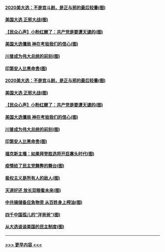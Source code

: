 #### [2020美大选：不是宫斗剧，是正与邪的最后较量(图)](../pages/p4/951924.md?t=11091753) 
#### [美国大选 正邪大战(图)](../pages/p4/951895.md?t=11091753) 
#### [【民众心声】小粉红醒了：共产党是要遭天谴的(图)](../pages/p4/951468.md?t=11091753) 
#### [美国大选僵局 神在考验我们的信心(图)](../pages/p4/951824.md?t=11091753) 
#### [川普成为伟大总统的前刻(图)](../pages/p4/951784.md?t=11091753) 
#### [印第安人比黑命贵(图)](../pages/p4/951811.md?t=11091753) 
#### [2020美大选：不是宫斗剧，是正与邪的最后较量(图)](../pages/p4/951924.md?t=11091753) 
#### [美国大选 正邪大战(图)](../pages/p4/951895.md?t=11091753) 
#### [【民众心声】小粉红醒了：共产党是要遭天谴的(图)](../pages/p4/951468.md?t=11091753) 
#### [美国大选僵局 神在考验我们的信心(图)](../pages/p4/951824.md?t=11091753) 
#### [川普成为伟大总统的前刻(图)](../pages/p4/951784.md?t=11091753) 
#### [印第安人比黑命贵(图)](../pages/p4/951811.md?t=11091753) 
#### [福克斯主播：如果拜登胜选将开启寡头时代(图)](../pages/p4/951813.md?t=11091753) 
#### [疫情给了民主党舞弊的舞台(图)](../pages/p4/951820.md?t=11091753) 
#### [极权主义是所有人的敌人(图)](../pages/p4/951725.md?t=11091753) 
#### [天道好还 放长双眼看未来(图)](../pages/p4/951718.md?t=11091753) 
#### [中共搞储备应急物资 从百姓身上榨油(图)](../pages/p4/951723.md?t=11091753) 
#### [四千中国孤儿的“洋爸爸”(图)](../pages/p4/951720.md?t=11091753) 
#### [从大选谈谈美国的民主制度(图)](../pages/p4/951715.md?t=11091753) 

----
#### [ >>> 更早内容 <<< ](../indexes/p4-earlier.md)
